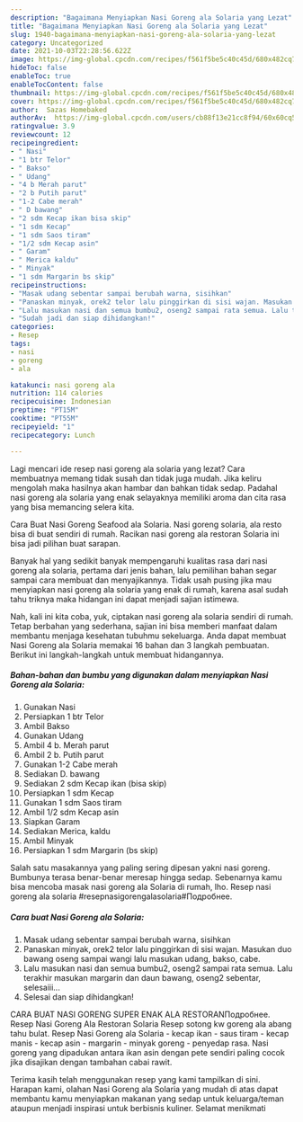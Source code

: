 ```yaml
---
description: "Bagaimana Menyiapkan Nasi Goreng ala Solaria yang Lezat"
title: "Bagaimana Menyiapkan Nasi Goreng ala Solaria yang Lezat"
slug: 1940-bagaimana-menyiapkan-nasi-goreng-ala-solaria-yang-lezat
category: Uncategorized
date: 2021-10-03T22:28:56.622Z
image: https://img-global.cpcdn.com/recipes/f561f5be5c40c45d/680x482cq70/nasi-goreng-ala-solaria-foto-resep-utama.jpg
hideToc: false
enableToc: true
enableTocContent: false
thumbnail: https://img-global.cpcdn.com/recipes/f561f5be5c40c45d/680x482cq70/nasi-goreng-ala-solaria-foto-resep-utama.jpg
cover: https://img-global.cpcdn.com/recipes/f561f5be5c40c45d/680x482cq70/nasi-goreng-ala-solaria-foto-resep-utama.jpg
author:  Sazas Homebaked
authorAv:  https://img-global.cpcdn.com/users/cb88f13e21cc8f94/60x60cq50/avatar.jpg
ratingvalue: 3.9
reviewcount: 12
recipeingredient:
- " Nasi"
- "1 btr Telor"
- " Bakso"
- " Udang"
- "4 b Merah parut"
- "2 b Putih parut"
- "1-2 Cabe merah"
- " D bawang"
- "2 sdm Kecap ikan bisa skip"
- "1 sdm Kecap"
- "1 sdm Saos tiram"
- "1/2 sdm Kecap asin"
- " Garam"
- " Merica kaldu"
- " Minyak"
- "1 sdm Margarin bs skip"
recipeinstructions:
- "Masak udang sebentar sampai berubah warna, sisihkan"
- "Panaskan minyak, orek2 telor lalu pinggirkan di sisi wajan. Masukan duo bawang oseng sampai wangi lalu masukan udang, bakso, cabe."
- "Lalu masukan nasi dan semua bumbu2, oseng2 sampai rata semua. Lalu terakhir masukan margarin dan daun bawang, oseng2 sebentar, selesaiii..."
- "Sudah jadi dan siap dihidangkan!"
categories:
- Resep
tags:
- nasi
- goreng
- ala

katakunci: nasi goreng ala 
nutrition: 114 calories
recipecuisine: Indonesian
preptime: "PT15M"
cooktime: "PT55M"
recipeyield: "1"
recipecategory: Lunch

---
```



Lagi mencari ide resep nasi goreng ala solaria yang lezat? Cara membuatnya memang tidak susah dan tidak juga mudah. Jika keliru mengolah maka hasilnya akan hambar dan bahkan tidak sedap. Padahal nasi goreng ala solaria yang enak selayaknya memiliki aroma dan cita rasa yang bisa memancing selera kita.


Cara Buat Nasi Goreng Seafood ala Solaria. Nasi goreng solaria, ala resto bisa di buat sendiri di rumah. Racikan nasi goreng ala restoran Solaria ini bisa jadi pilihan buat sarapan.

Banyak hal yang sedikit banyak mempengaruhi kualitas rasa dari nasi goreng ala solaria, pertama dari jenis bahan, lalu pemilihan bahan segar sampai cara membuat dan menyajikannya. Tidak usah pusing jika mau menyiapkan nasi goreng ala solaria yang enak di rumah, karena asal sudah tahu triknya maka hidangan ini dapat menjadi sajian istimewa.


Nah, kali ini kita coba, yuk, ciptakan nasi goreng ala solaria sendiri di rumah. Tetap berbahan yang sederhana, sajian ini bisa memberi manfaat dalam membantu menjaga kesehatan tubuhmu sekeluarga. Anda dapat membuat Nasi Goreng ala Solaria memakai 16 bahan dan 3 langkah pembuatan. Berikut ini langkah-langkah untuk membuat hidangannya.

<!--inarticleads1-->

##### Bahan-bahan dan bumbu yang digunakan dalam menyiapkan Nasi Goreng ala Solaria:

1. Gunakan  Nasi
1. Persiapkan 1 btr Telor
1. Ambil  Bakso
1. Gunakan  Udang
1. Ambil 4 b. Merah parut
1. Ambil 2 b. Putih parut
1. Gunakan 1-2 Cabe merah
1. Sediakan  D. bawang
1. Sediakan 2 sdm Kecap ikan (bisa skip)
1. Persiapkan 1 sdm Kecap
1. Gunakan 1 sdm Saos tiram
1. Ambil 1/2 sdm Kecap asin
1. Siapkan  Garam
1. Sediakan  Merica, kaldu
1. Ambil  Minyak
1. Persiapkan 1 sdm Margarin (bs skip)


Salah satu masakannya yang paling sering dipesan yakni nasi goreng. Bumbunya terasa benar-benar meresap hingga sedap. Sebenarnya kamu bisa mencoba masak nasi goreng ala Solaria di rumah, lho. Resep nasi goreng ala solaria #resepnasigorengalasolaria#Подробнее. 

<!--inarticleads2-->

##### Cara buat Nasi Goreng ala Solaria:

1. Masak udang sebentar sampai berubah warna, sisihkan
1. Panaskan minyak, orek2 telor lalu pinggirkan di sisi wajan. Masukan duo bawang oseng sampai wangi lalu masukan udang, bakso, cabe.
1. Lalu masukan nasi dan semua bumbu2, oseng2 sampai rata semua. Lalu terakhir masukan margarin dan daun bawang, oseng2 sebentar, selesaiii...
1. Selesai dan siap dihidangkan!

CARA BUAT NASI GORENG SUPER ENAK ALA RESTORANПодробнее. Resep Nasi Goreng Ala Restoran Solaria Resep sotong kw goreng ala abang tahu bulat. Resep Nasi Goreng ala Solaria - kecap ikan - saus tiram - kecap manis - kecap asin - margarin - minyak goreng - penyedap rasa. Nasi goreng yang dipadukan antara ikan asin dengan pete sendiri paling cocok jika disajikan dengan tambahan cabai rawit. 

Terima kasih telah menggunakan resep yang kami tampilkan di sini. Harapan kami, olahan Nasi Goreng ala Solaria yang mudah di atas dapat membantu kamu menyiapkan makanan yang sedap untuk keluarga/teman ataupun menjadi inspirasi untuk berbisnis kuliner. Selamat menikmati
